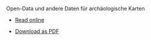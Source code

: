 Open-Data und andere Daten für archäologische Karten

* [Read online](GIS-Open-Data.md)

* [Download as PDF](mittagskolloquium.pdf)
